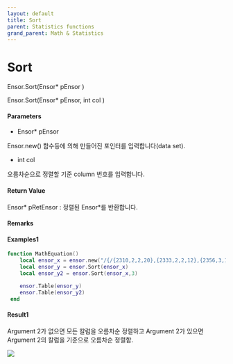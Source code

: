 ```yaml
---
layout: default
title: Sort
parent: Statistics functions
grand_parent: Math & Statistics
---
```


# Sort

Ensor.Sort\(Ensor\* pEnsor \)

Ensor.Sort\(Ensor\* pEnsor, int col \)

#### Parameters

* Ensor\* pEnsor

Ensor.new\(\) 함수등에 의해 만들어진 포인터를 입력합니다\(data set\).

* int col

오름차순으로 정렬할 기준 column 번호를 입력합니다.

#### Return Value

Ensor\* pRetEnsor : 정렬된 Ensor\*를 반환합니다.

#### Remarks

#### Examples1

```lua
function MathEquation()
	local ensor_x = ensor.new("/{/{2310,2,2,20},{2333,2,2,12},{2356,3,1.5,33},{2379,3,2,43},{2402,2,3,53},{2425,4,2,23},{2448,2,1.5,99},{2471,2,2,34},{2494,3,3,23},{2517,4,4,55},{2540,2,3,22/}/}")
	local ensor_y = ensor.Sort(ensor_x)
	local ensor_y2 = ensor.Sort(ensor_x,3)

	ensor.Table(ensor_y)
	ensor.Table(ensor_y2)
 end
```

#### Result1

Argument 2가 없으면 모든 칼럼을 오름차순 정렬하고 Argument 2가 있으면 Argument 2의 칼럼을 기준으로 오름차순 정렬함.

![](/StatisticsAPI/SortResultTable.png)



